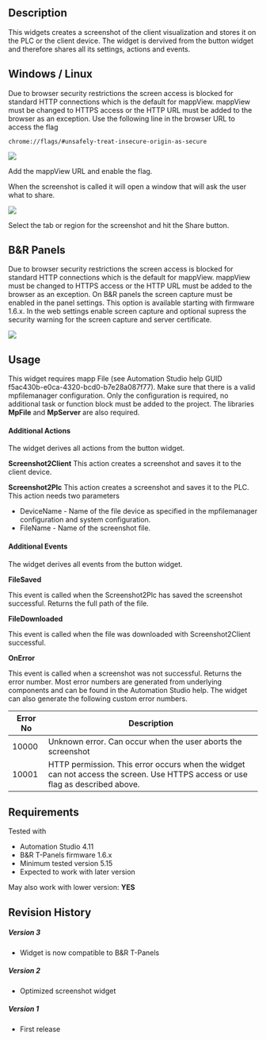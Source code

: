 ## Description
This widgets creates a screenshot of the client visualization and stores it on the PLC or the client device. The widget is dervived from the button widget and therefore shares all its settings, actions and events. 

## Windows / Linux
Due to browser security restrictions the screen access is blocked for standard HTTP connections which is the default for mappView. mappView must be changed to HTTPS access or the HTTP URL must be added to the browser as an exception. Use the following line in the browser URL to access the flag

```chrome://flags/#unsafely-treat-insecure-origin-as-secure```

![](./images/screenshot2.png)

Add the mappView URL and enable the flag.

When the screenshot is called it will open a window that will ask the user what to share. 

![](./images/screenshot1.png)

Select the tab or region for the screenshot and hit the Share button.

## B&R Panels
Due to browser security restrictions the screen access is blocked for standard HTTP connections which is the default for mappView. mappView must be changed to HTTPS access or the HTTP URL must be added to the browser as an exception. On B&R panels the screen capture must be enabled in the panel settings. This option is available starting with firmware 1.6.x. In the web settings enable screen capture and optional supress the security warning for the screen capture and server certificate.

![](./images/screenshot3.png)


## Usage
This widget requires mapp File (see Automation Studio help GUID f5ac430b-e0ca-4320-bcd0-b7e28a087f77). Make sure that there is a valid mpfilemanager configuration. Only the configuration is required, no additional task or function block must be added to the project. The libraries **MpFile** and **MpServer** are also required.

#### Additional Actions
The widget derives all actions from the button widget.

**Screenshot2Client**
This action creates a screenshot and saves it to the client device.

**Screenshot2Plc**
This action creates a screenshot and saves it to the PLC. This action needs two parameters

* DeviceName - Name of the file device as specified in the mpfilemanager configuration and system configuration.
* FileName - Name of the screenshot file.

#### Additional Events
The widget derives all events from the button widget.

**FileSaved**

This event is called when the Screenshot2Plc has saved the screenshot successful. Returns the full path of the file.

**FileDownloaded**

This event is called when the file was downloaded with Screenshot2Client successful. 

**OnError**

This event is called when a screenshot was not successful. Returns the error number. Most error numbers are generated from underlying components and can be found in the Automation Studio help. The widget can also generate the following custom error numbers.

| Error No  | Description  |
|---|---|
| 10000  | Unknown error. Can occur when the user aborts the screenshot |
| 10001  | HTTP permission. This error occurs when the widget can not access the screen. Use HTTPS access or use flag as described above. |

## Requirements

Tested with

* Automation Studio 4.11
* B&R T-Panels firmware 1.6.x 
* Minimum tested version 5.15
* Expected to work with later version

May also work with lower version: **YES**

## Revision History

##### Version 3
- Widget is now compatible to B&R T-Panels

##### Version 2
- Optimized screenshot widget

##### Version 1
- First release

